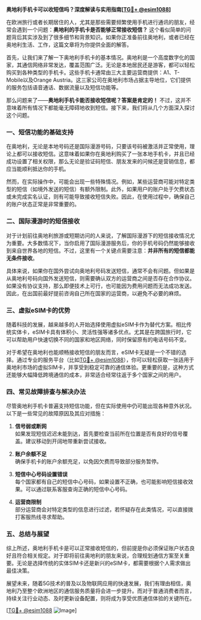 **奥地利手机卡可以收短信吗？深度解读与实用指南[[TG💪+ @esim1088](https://t.me/s/esim1088)]**

在欧洲旅行或者长期居住的人，尤其是那些需要频繁使用手机进行通讯的朋友，经常会遇到一个问题：**奥地利的手机卡是否能够正常接收短信？** 这个看似简单的问题背后其实涉及到了很多细节和背景知识。如果你正准备前往奥地利，或者已经在奥地利生活、工作，这篇文章将为你提供全面的解答。

首先，让我们来了解一下奥地利手机卡的基本情况。奥地利是一个高度数字化的国家，其通信网络非常发达，覆盖范围广泛。无论是本地居民还是游客，都可以轻松购买到各种类型的手机卡。这些手机卡通常由三大主要运营商提供：A1、T-Mobile以及Orange Austria。这三家公司在奥地利市场占据主导地位，它们提供的服务包括语音通话、数据流量以及短信功能等。

那么问题来了——**奥地利手机卡能否接收短信呢？答案是肯定的！** 不过，这并不意味着所有情况下都能毫无障碍地收到短信。接下来，我们将从几个方面深入探讨这个问题。

### **一、短信功能的基础支持**
在奥地利，无论是本地号码还是国际漫游号码，只要该号码被激活并正常使用，理论上都可以接收短信。这意味着如果你在奥地利购买了一张本地手机卡，并且已经成功设置了相关权限，那么无论是验证码短信、朋友发来的问候还是营销信息，都应当能顺利抵达你的手机。

然而，在实际操作中，可能会出现一些特殊情况。例如，某些运营商可能对特定类型的短信（如境外发送的短信）有额外限制。此外，如果用户的账户处于欠费状态或未完成实名认证，则有可能导致接收短信失败。因此，在使用过程中，确保自己的账户状态正常是非常重要的。

### **二、国际漫游时的短信接收**
对于计划前往奥地利旅游或短期访问的人来说，了解国际漫游下的短信接收情况尤为重要。大多数情况下，当你启用了国际漫游服务后，你的手机号码仍然能够接收到来自世界各地的短信。不过，这里有一个关键点需要注意：**并非所有的短信都能无条件接收**。

具体来说，如果你在国外尝试向奥地利号码发送短信，通常不会有问题。但如果是从奥地利号码向国外发送短信，则需要确认双方的运营商之间是否存在合作协议。如果没有协议支持，那么即便技术上可行，也可能因为费用问题而无法成功发送。因此，在出国前最好提前咨询自己所在国家的运营商，以避免不必要的麻烦。

### **三、虚拟eSIM卡的优势**
随着科技的发展，越来越多的人开始选择使用虚拟eSIM卡作为替代方案。相比传统实体卡，eSIM卡具有体积小、灵活性强等诸多优点。尤其是在跨国旅行时，它可以帮助用户快速切换不同的国家和地区网络，同时保留原有的电话号码不变。

对于希望在奥地利也能顺畅接收短信的朋友而言，eSIM卡无疑是一个不错的选择。通过专业的服务平台（比如[TG💪+ @esim1088](https://t.me/s/esim1088)），你可以轻松获取一张适用于奥地利市场的虚拟SIM卡，并享受到稳定可靠的通信体验。更重要的是，这种方式还能够大幅降低跨境通信的成本，非常适合经常往返于多个国家之间的用户。

### **四、常见故障排查与解决办法**
尽管奥地利手机卡普遍支持短信功能，但在实际使用中仍可能出现各种意外状况。以下是一些常见的故障原因及其应对措施：

1. **信号弱或断网**  
   如果发现短信迟迟未能到达，首先要检查当前所在位置是否有良好的信号覆盖。建议移动到开阔地带重新尝试接收。

2. **账户余额不足**  
   确保手机卡的账户余额充足，以免因欠费而导致部分服务暂停。

3. **短信中心号码设置错误**  
   每个国家都有自己的短信中心号码，如果设置不正确，也可能影响短信接收效果。可以通过联系客服查询正确的短信中心号码。

4. **运营商限制**  
   部分运营商会对特定类型的信息进行过滤，若怀疑存在此类情况，可以直接拨打客服热线寻求帮助。

### **五、总结与展望**
综上所述，奥地利手机卡是可以正常接收短信的，但前提是你必须保证账户状态良好且符合相关规定。对于即将前往奥地利的朋友来说，合理规划通信方案至关重要。无论是选择传统的实体SIM卡还是新兴的eSIM卡，都需要根据个人需求做出最佳决策。

展望未来，随着5G技术的普及以及物联网应用的快速发展，我们有理由相信，奥地利乃至整个欧洲地区的通信服务质量将会进一步提升。而对于普通消费者而言，持续关注行业动态、及时更新设备配置，则将成为享受优质通信体验的关键所在。

[[TG💪+ @esim1088](https://t.me/s/esim1088) ![Image](https://i.postimg.cc/4NQfJmqS/Snipaste-2025-05-13-00-14-12.png)]